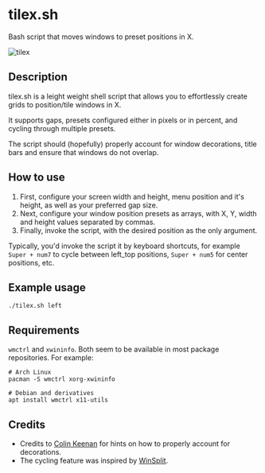 # tilex.sh
Bash script that moves windows to preset positions in X.

![tilex](https://user-images.githubusercontent.com/51061686/146162894-2e70d505-ae69-47b6-8b0b-2188b2d95742.png)

## Description
tilex.sh is a leight weight shell script that allows you to effortlessly create grids to position/tile windows in X.

It supports gaps, presets configured either in pixels or in percent, and cycling through multiple presets.

The script should (hopefully) properly account for window decorations, title bars and ensure that windows do not overlap.

## How to use
1. First, configure your screen width and height, menu position and it's height, as well as your preferred gap size. 
2. Next, configure your window position presets as arrays, with X, Y, width and height values separated by commas.
3. Finally, invoke the script, with the desired position as the only argument. 

Typically, you'd invoke the script it by keyboard shortcuts, for example ``Super + num7`` to cycle between left_top positions, ``Super + num5`` for center positions, etc.

## Example usage
```console
./tilex.sh left
```

## Requirements
``wmctrl`` and ``xwininfo``. Both seem to be available in most package repositories. For example:

```console
# Arch Linux
pacman -S wmctrl xorg-xwininfo

# Debian and derivatives
apt install wmctrl x11-utils
```

## Credits
- Credits to [Colin Keenan](https://unix.stackexchange.com/a/156349) for hints on how to properly account for decorations.
- The cycling feature was inspired by [WinSplit](https://github.com/dozius/winsplit-revolution).
